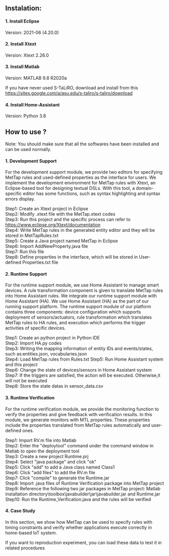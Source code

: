 ## Instalation:
#### 1. Install Eclipse 
  Version: 2021-06 (4.20.0) 
#### 2. Install Xtext
  Version: Xtext 2.26.0   
#### 3. Install Matlab
  Version: MATLAB 9.8 R2020a    
  
  If you have never used S-TaLiRO, download and install from this https://sites.google.com/a/asu.edu/s-taliro/s-taliro/download
#### 4. Install Home-Assistant
  Version: Python 3.8
## How to use ?
Note: You should make sure that all the softwares have been installed and can be used normally.
#### 1. Development Support
For the development support module, we provide two editors for specifying MetTap rules and used-defined properties as the interface for users.
We implement the development environment for MetTap rules with Xtext, an Eclipse-based tool for designing textual DSLs. 
With this tool, a domain-specific editor has some functions, such as syntax highlighting and syntax errors display. 

Step1: Create an Xtext project in Eclipse     
Step2: Modify .xtext file with the MetTap.xtext codes      
Step3: Run this project and the specific process can refer to https://www.eclipse.org/Xtext/documentation    
Step4: Write MetTap rules in the generated entity editor and they will be stored in MetTapRules.txt   
Step5: Create a Java project named MetTap in Eclipse     
Step6: Import AddNewProperty.java file      
Step7: Run this file  
Step8: Define properties in the interface, which will be stored in User-defined Properties.txt file  

#### 2. Runtime Support
For the runtime support module, we use Home Assistant to manage smart devices. 
A rule transformation component is given to translate MetTap rules into Home Assistant rules.
We integrate our runtime support module with Home Assistant (HA).
We use Home Assistant (HA) as the part of our running support platform. 
The runtime support module of our platform contains three components: device configuration which supports deployment of sensors/actuators, rule transformation which translates MetTap rules to HA rules, and execution which performs the trigger activities of specific devices.  

Step1: Create an python project in Python IDE           
Step2: Import HA.py codes      
Step3: Writing the mapping information of entity IDs and events/states, such as:entities.json, vocabularies.json      
Step4: Load MetTap rules from Rules.txt
Step5: Run Home Assistant system and this project   
Step6: Change the state of devices/sensors in Home Assistant system
Step7: If the triggers are satisfied, the action will be executed. Otherwise,it will not be executed    
Step8: Store the state datas in sensor_data.csv    

#### 3. Runtime Verification
For the runtime verification module, we provide the monitoring function to verify the properties and give feedback with verification results.
In this module, we generate monitors with MTL properties. 
These properties include the properties translated from MetTap rules automatically and user-defined ones.  


Step1: Import RV.m file into Matlab           
Step2: Enter the "deploytool" command under the command window in Matlab to open the deployment tool       
Step3: Create a new project Runtime.prj     
Step4: Select "java package" and click "ok"     
Step5: Click "add" to add a Java class named Class1    
Step6: Click "add files" to add the RV.m file   
Step7: Click "compile" to generate the Runtime.jar   
Step8: Import .java files of Runtime Verification package into MetTap project   
Step9: Reference the following two jar packages in MetTap project: Matlab installation directory\toolbox\javabuilder\jar\javabuilder.jar and Runtime.jar     
Step10: Run the Runtime_Verification.java and the rules will be verified    

#### 4. Case Study
In this section, we show how MetTap can be used to specify rules with timing constraints and verify whether applications execute correctly in home-based IoT system.  

If you want to reproduction experiment, you can load these data to test it in related procedures  
